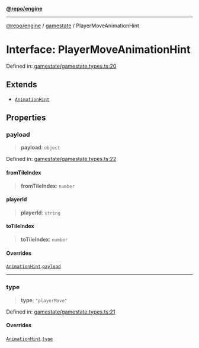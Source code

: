 [**@repo/engine**](../../README.md)

---

[@repo/engine](../../modules.md) / [gamestate](../README.md) / PlayerMoveAnimationHint

# Interface: PlayerMoveAnimationHint

Defined in: [gamestate/gamestate.types.ts:20](https://github.com/alexqguo/drinking-board-game-v3/blob/777aa202e06806bc9b03f700c22b547a7cb3d53b/packages/engine/src/gamestate/gamestate.types.ts#L20)

## Extends

- [`AnimationHint`](AnimationHint.md)

## Properties

### payload

> **payload**: `object`

Defined in: [gamestate/gamestate.types.ts:22](https://github.com/alexqguo/drinking-board-game-v3/blob/777aa202e06806bc9b03f700c22b547a7cb3d53b/packages/engine/src/gamestate/gamestate.types.ts#L22)

#### fromTileIndex

> **fromTileIndex**: `number`

#### playerId

> **playerId**: `string`

#### toTileIndex

> **toTileIndex**: `number`

#### Overrides

[`AnimationHint`](AnimationHint.md).[`payload`](AnimationHint.md#payload)

---

### type

> **type**: `"playerMove"`

Defined in: [gamestate/gamestate.types.ts:21](https://github.com/alexqguo/drinking-board-game-v3/blob/777aa202e06806bc9b03f700c22b547a7cb3d53b/packages/engine/src/gamestate/gamestate.types.ts#L21)

#### Overrides

[`AnimationHint`](AnimationHint.md).[`type`](AnimationHint.md#type)
